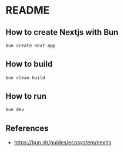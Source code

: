 # README

## How to create Nextjs with Bun

```bash
bun create next-app

```

## How to build

```bash
bun clean build
```

## How to run

```bash
bun dev
```

## References

- <https://bun.sh/guides/ecosystem/nextjs>
